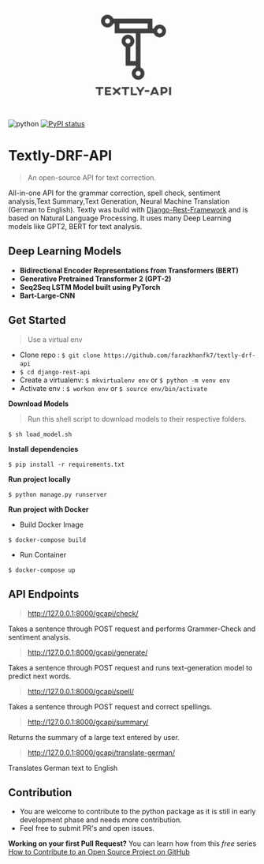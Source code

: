   
  
 <img src="https://github.com/batcypher/bash/blob/main/IMG_20210125_092915.jpg">

![python](https://img.shields.io/badge/python-3.6%20%7C%203.7%20%7C%203.8-blue)   [![PyPI status](https://img.shields.io/pypi/status/ansicolortags.svg)](https://pypi.python.org/pypi/ansicolortags/)

# Textly-DRF-API
> An open-source API for text correction.

All-in-one API for the grammar correction, spell check, sentiment analysis,Text Summary,Text Generation, Neural Machine Translation (German to  English).
Textly was build with [Django-Rest-Framework](https://www.django-rest-framework.org/) and is based on Natural Language Processing. It uses many Deep Learning models like GPT2, BERT for text analysis.

## Deep Learning Models
* **Bidirectional Encoder Representations from Transformers (BERT)**
* **Generative Pretrained Transformer 2 (GPT-2)**
* **Seq2Seq LSTM Model built using PyTorch**
* **Bart-Large-CNN**

## Get Started
> Use a virtual env
* Clone repo : ```$ git clone https://github.com/farazkhanfk7/textly-drf-api```
* ```$ cd django-rest-api```
* Create a virtualenv: ```$ mkvirtualenv env``` or ```$ python -m venv env```
* Activate env : ```$ workon env``` or ```$ source env/bin/activate```

**Download Models**
> Run this shell script to download models to their respective folders.
```
$ sh load_model.sh
```
**Install dependencies** 
```
$ pip install -r requirements.txt
```

**Run project locally**
```
$ python manage.py runserver
```

**Run project with Docker** 
* Build Docker Image
```
$ docker-compose build
```

* Run Container
```
$ docker-compose up
```

## API Endpoints

> http://127.0.0.1:8000/gcapi/check/

  Takes a sentence through POST request and performs Grammer-Check and sentiment analysis. 

> http://127.0.0.1:8000/gcapi/generate/

  Takes a sentence through POST request and runs text-generation model to predict next words. 

> http://127.0.0.1:8000/gcapi/spell/

  Takes a sentence through POST request and correct spellings. 

> http://127.0.0.1:8000/gcapi/summary/

  Returns the summary of a large text entered by user.

> http://127.0.0.1:8000/gcapi/translate-german/

  Translates German text to English



## Contribution

* You are welcome to contribute to the python package as it is still in early development phase and needs more contribution.
* Feel free to submit PR's and open issues.


**Working on your first Pull Request?** You can learn how from this *free* series [How to Contribute to an Open Source Project on GitHub](https://egghead.io/series/how-to-contribute-to-an-open-source-project-on-github)
